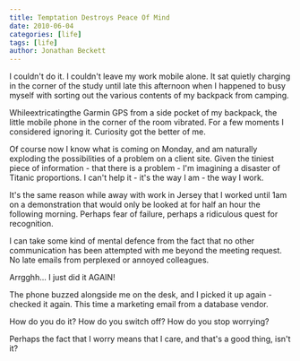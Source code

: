 ```yaml
---
title: Temptation Destroys Peace Of Mind
date: 2010-06-04
categories: [life]
tags: [life]
author: Jonathan Beckett
---
```


I couldn't do it. I couldn't leave my work mobile alone. It sat quietly charging in the corner of the study until late this afternoon when I happened to busy myself with sorting out the various contents of my backpack from camping.

Whileextricatingthe Garmin GPS from a side pocket of my backpack, the little mobile phone in the corner of the room vibrated. For a few moments I considered ignoring it. Curiosity got the better of me.

Of course now I know what is coming on Monday, and am naturally exploding the possibilities of a problem on a client site. Given the tiniest piece of information - that there is a problem - I'm imagining a disaster of Titanic proportions. I can't help it - it's the way I am - the way I work.

It's the same reason while away with work in Jersey that I worked until 1am on a demonstration that would only be looked at for half an hour the following morning. Perhaps fear of failure, perhaps a ridiculous quest for recognition.

I can take some kind of mental defence from the fact that no other communication has been attempted with me beyond the meeting request. No late emails from perplexed or annoyed colleagues.

Arrgghh... I just did it AGAIN!

The phone buzzed alongside me on the desk, and I picked it up again - checked it again. This time a marketing email from a database vendor.

How do you do it? How do you switch off? How do you stop worrying?

Perhaps the fact that I worry means that I care, and that's a good thing, isn't it?